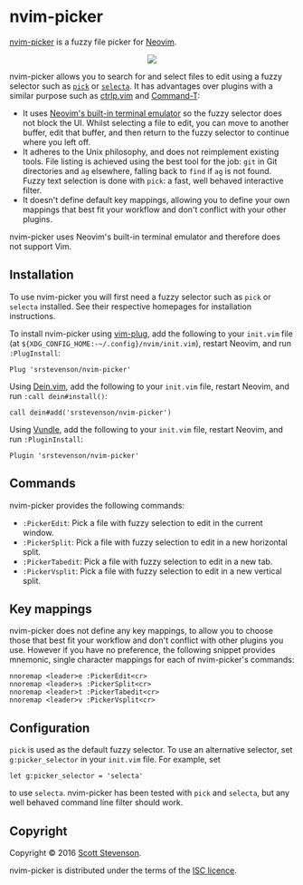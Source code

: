 # nvim-picker

[nvim-picker] is a fuzzy file picker for [Neovim].

<p align="center">
  <img src="https://cloud.githubusercontent.com/assets/5845679/17085962/99273fde-51dd-11e6-98f6-fa5c9ffaf2a8.gif" />
</p>

nvim-picker allows you to search for and select files to edit using a fuzzy
selector such as [`pick`][pick] or [`selecta`][selecta]. It has advantages over
plugins with a similar purpose such as [ctrlp.vim] and [Command-T]:

* It uses [Neovim's built-in terminal emulator][nvim-terminal] so the fuzzy
  selector does not block the UI. Whilst selecting a file to edit, you can move
  to another buffer, edit that buffer, and then return to the fuzzy selector to
  continue where you left off.
* It adheres to the Unix philosophy, and does not reimplement existing tools.
  File listing is achieved using the best tool for the job: `git` in Git
  directories and `ag` elsewhere, falling back to `find` if `ag` is not found.
  Fuzzy text selection is done with `pick`: a fast, well behaved interactive
  filter.
* It doesn't define default key mappings, allowing you to define your own
  mappings that best fit your workflow and don't conflict with your other
  plugins.

nvim-picker uses Neovim's built-in terminal emulator and therefore does not
support Vim.

## Installation

To use nvim-picker you will first need a fuzzy selector such as `pick` or
`selecta` installed. See their respective homepages for installation
instructions.

To install nvim-picker using [vim-plug], add the following to your `init.vim`
file (at `${XDG_CONFIG_HOME:-~/.config}/nvim/init.vim`), restart Neovim, and
run `:PlugInstall`:

```viml
Plug 'srstevenson/nvim-picker'
```

Using [Dein.vim], add the following to your `init.vim` file, restart Neovim,
and run `:call dein#install()`:

```viml
call dein#add('srstevenson/nvim-picker')
```

Using [Vundle], add the following to your `init.vim` file, restart Neovim, and
run `:PluginInstall`:

```viml
Plugin 'srstevenson/nvim-picker'
```

## Commands

nvim-picker provides the following commands:

* `:PickerEdit`: Pick a file with fuzzy selection to edit in the current
  window.
* `:PickerSplit`: Pick a file with fuzzy selection to edit in a new horizontal
  split.
* `:PickerTabedit`: Pick a file with fuzzy selection to edit in a new tab.
* `:PickerVsplit`: Pick a file with fuzzy selection to edit in a new vertical
  split.

## Key mappings

nvim-picker does not define any key mappings, to allow you to choose those that
best fit your workflow and don't conflict with other plugins you use. However
if you have no preference, the following snippet provides mnemonic, single
character mappings for each of nvim-picker's commands:

```viml
nnoremap <leader>e :PickerEdit<cr>
nnoremap <leader>s :PickerSplit<cr>
nnoremap <leader>t :PickerTabedit<cr>
nnoremap <leader>v :PickerVsplit<cr>
```

## Configuration

`pick` is used as the default fuzzy selector. To use an alternative selector,
set `g:picker_selector` in your `init.vim` file. For example, set

```viml
let g:picker_selector = 'selecta'
```

to use `selecta`. nvim-picker has been tested with `pick` and `selecta`, but
any well behaved command line filter should work.

## Copyright

Copyright © 2016 [Scott Stevenson].

nvim-picker is distributed under the terms of the [ISC licence].

[Command-T]: https://github.com/wincent/command-t
[ctrlp.vim]: https://github.com/ctrlpvim/ctrlp.vim
[Dein.vim]: https://github.com/Shougo/dein.vim
[ISC licence]: https://opensource.org/licenses/ISC
[Neovim]: https://neovim.io/
[nvim-picker]: https://github.com/srstevenson/nvim-picker
[nvim-terminal]: https://neovim.io/doc/user/nvim_terminal_emulator.html
[pick]: https://github.com/thoughtbot/pick
[Scott Stevenson]: https://scott.stevenson.io
[selecta]: https://github.com/garybernhardt/selecta
[vim-plug]: https://github.com/junegunn/vim-plug
[Vundle]: https://github.com/VundleVim/Vundle.vim
